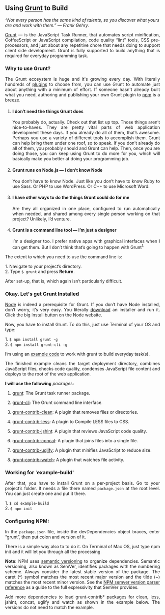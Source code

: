 ## Using [Grunt](http://gruntjs.com/) to Build
<i>“Not every person has the same kind of talents, so you discover what yours are and work with them.” — Frank Gehry.</i>

<p align="justify"><a href="http://gruntjs.com/">Grunt</a> — is the JavaScript Task Runner, that automates script minification, CoffeeScript or JavaScript compilation, code quality “lint” tools, CSS pre-processors, and just about any repetitive chore that needs doing to support client side development. Grunt is fully supported to build anything that is required for everyday programming task.</p>
<h3>Why to use Grunt?</h3>
<p align="justify">The Grunt ecosystem is huge and it's growing every day. With literally hundreds of <a href="http://gruntjs.com/plugins/">plugins</a> to choose from, you can use Grunt to automate just about anything with a minimum of effort. If someone hasn't already built what you need, authoring and publishing your own Grunt plugin to <a href="https://www.npmjs.com/">npm</a> is a breeze.</p>
<ol>
  <li>
    <h4>I don’t need the things Grunt does</h4>
    <p align="justify">You probably do, actually. Check out that list up top. Those things aren’t nice-to-haves. They are pretty vital parts of web application development these days. If you already do all of them, that’s awesome. Perhaps you use a variety of different tools to accomplish them. Grunt can help bring them under one roof, so to speak. If you don’t already do all of them, you probably should and Grunt can help. Then, once you are doing those, you can keep using Grunt to do more for you, which will basically make you better at doing your programming job.</p>
  </li>
  <li>
    <h4>Grunt runs on Node.js — I don’t know Node</h4>
    <p align="justify">You don’t have to know Node. Just like you don’t have to know Ruby to use Sass. Or PHP to use WordPress. Or C++ to use Microsoft Word.</p>
  </li>
  <li>
    <h4>I have other ways to do the things Grunt could do for me</h4>
    <p align="justify">Are they all organized in one place, configured to run automatically when needed, and shared among every single person working on that project? Unlikely, I’d venture.</p>
  </li>
  <li>
    <h4>Grunt is a command line tool — I’m just a designer</h4>
    <p align="justify">I’m a designer too. I prefer native apps with graphical interfaces when I can get them. But I don’t think that’s going to happen with Grunt<sup>1.</sup></p>
  </li>
</ol>
<p align="justify">The extent to which you need to use the command line is:</p>
<p align="justify">1. Navigate to your project’s directory.<br/>2. Type <code>$ grunt</code> and press <b>Return</b>.</p>
<p align="justify">After set-up, that is, which again isn’t particularly difficult.</p>
<h3>Okay. Let's get Grunt Installed</h3>
<p align="justify"><a href="https://nodejs.org/en/">Node</a> is indeed a prerequisite for Grunt. If you don’t have Node installed, don’t worry, it’s very easy. You literally <a href="https://nodejs.org/en/download/">download</a> an installer and run it. Click the big Install button on the Node website.</p>
<p align="justify">Now, you have to install Grunt. To do this, just use Terminal of your OS and type:</p>
<p align="justify">1. <code>$ npm install grunt -g</code><br/>2. <code>$ npm install grunt-cli -g</code></p>
<p align="justify">I’m using an <a href="https://gist.github.com/iamprabhat/ab14676bb8f432460efcf5e31af24f11">example code</a> to work with grunt to build everyday task(s).</p>
<p align="justify">The finished example cleans the target deployment directory, combines JavaScript files, checks code quality, condenses JavaScript file content and deploys to the root of the web application.</p>
<p align="justify"><b>I will use the following</b> <i>packages</i>:</p>
<ol>
  <li>
    <p align="justify"><a href="https://github.com/gruntjs/grunt">grunt</a>: The Grunt task runner package.</p>
  </li>
  <li>
    <p align="justify"><a href="https://github.com/gruntjs/grunt-cli">grunt-cli</a>: The Grunt command line interface.</p>
  </li>
  <li>
    <p align="justify"><a href="https://github.com/gruntjs/grunt-contrib-clean">grunt-contrib-clean</a>: A plugin that removes files or directories.</p>
  </li>
  <li>
    <p align="justify"><a href="https://github.com/gruntjs/grunt-contrib-less">grunt-contrib-less</a>: A plugin to Compile LESS files to CSS.</p>
  </li>
  <li>
    <p align="justify"><a href="https://github.com/gruntjs/grunt-contrib-jshint">grunt-contrib-jshint</a>: A plugin that reviews JavaScript code quality.</p>
  </li>
  <li>
    <p align="justify"><a href="https://github.com/gruntjs/grunt-contrib-concat">grunt-contrib-concat</a>: A plugin that joins files into a single file.</p>
  </li>
  <li>
    <p align="justify"><a href="https://github.com/gruntjs/grunt-contrib-uglify">grunt-contrib-uglify</a>: A plugin that minifies JavaScript to reduce size.</p>
  </li>
  <li>
    <p align="justify"><a href="https://github.com/gruntjs/grunt-contrib-watch">grunt-contrib-watch</a>: A plugin that watches file activity.</p>
  </li>
</ol>
<h3>Working for 'example-build'</h3>
<p align="justify">After that, you have to install Grunt on a per-project basis. Go to your project’s folder. It needs a file there named <code>package.json</code> at the root level. You can just create one and put it there.</p>
<p align="justify">1. <code>$ cd example-build</code><br/>2. <code>$ npm init</code></p>
<h3>Configuring NPM:</h3>
<p align="justify">In the <code>package.json</code> file, inside the devDependencies object braces, enter “grunt”, then put colon and version of it.</p>
<p align="justify">There is a simple way also to to do it. On Terminal of Mac OS, just type npm init and it will let you through all the processing.</p>
<p align="justify"><b>Note</b>: NPM uses <a href="http://semver.org/">semantic versioning</a> to organize dependencies. Semantic versioning, also known as SemVer, identifies packages with the numbering scheme. Always consider the latest stable version of the package. The caret (^) symbol matches the most recent major version and the tilde (~) matches the most recent minor version. See the <a href="https://www.npmjs.com/package/semver">NPM semver version parser reference</a> as a guide to the full expressivity that SemVer provides.</p>
<p align="justify">Add more dependencies to load grunt-contrib* packages for clean, less, jshint, concat, uglify and watch as shown in the example below. The versions do not need to match the example.</p>
